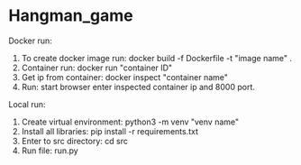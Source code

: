 # Hangman_game

Docker run:
1) To create docker image run: docker build -f Dockerfile -t "image name" .
2) Container run: docker run "container ID"
3) Get ip from container: docker inspect "container name"
4) Run: start browser enter inspected container ip and 8000 port.

Local run:
1) Create virtual environment: python3 -m venv "venv name"
2) Install all libraries: pip install -r requirements.txt
3) Enter to src directory: cd src
4) Run file: run.py

